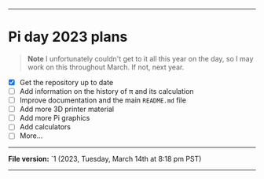 
***

# Pi day 2023 plans

> **Note** I unfortunately couldn't get to it all this year on the day, so I may work on this throughout March. If not, next year.

- [x] Get the repository up to date
- [ ] Add information on the history of π and its calculation
- [ ] Improve documentation and the main `README.md` file
- [ ] Add more 3D printer material
- [ ] Add more Pi graphics
- [ ] Add calculators
- [ ] More...

***

**File version:** `1 (2023, Tuesday, March 14th at 8:18 pm PST)

***
